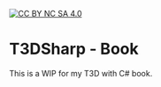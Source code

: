 [![CC BY NC SA 4.0](https://img.shields.io/badge/License-CC%20BY--NC--SA-lightgrey.svg)](https://creativecommons.org/licenses/by-nc-sa/4.0/)

# T3DSharp - Book

This is a WIP for my T3D with C# book.